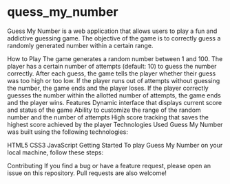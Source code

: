 # quess_my_number
Guess My Number is a web application that allows users to play a fun and addictive guessing game. The objective of the game is to correctly guess a randomly generated number within a certain range.

How to Play
The game generates a random number between 1 and 100.
The player has a certain number of attempts (default: 10) to guess the number correctly.
After each guess, the game tells the player whether their guess was too high or too low.
If the player runs out of attempts without guessing the number, the game ends and the player loses.
If the player correctly guesses the number within the allotted number of attempts, the game ends and the player wins.
Features
Dynamic interface that displays current score and status of the game
Ability to customize the range of the random number and the number of attempts
High score tracking that saves the highest score achieved by the player
Technologies Used
Guess My Number was built using the following technologies:

HTML5
CSS3
JavaScript
Getting Started
To play Guess My Number on your local machine, follow these steps:

Contributing
If you find a bug or have a feature request, please open an issue on this repository. Pull requests are also welcome!
